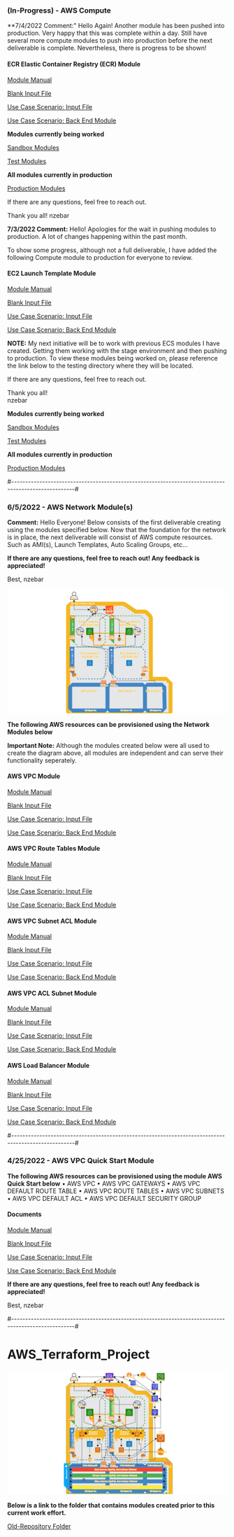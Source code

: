 ### (In-Progress) - AWS Compute  

**7/4/2022 Comment:" Hello Again! Another module has been pushed into production. Very happy that this was complete within a day. Still have several more compute modules to push into production before the next deliverable is complete. Nevertheless, there is progress to be shown!   

#### ECR Elastic Container Registry (ECR) Module    

[Module Manual](https://github.com/TerraformProject/AWS_Terraform_Project/blob/master/Production_Modules/Module_Manuals/ECS_ECR-Module-Manual.md)    

[Blank Input File](https://github.com/TerraformProject/AWS_Terraform_Project/blob/master/Production_Modules/Blank_Input_Modules/Blank-ECS_ECR-Module.tf)     

[Use Case Scenario: Input File](https://github.com/TerraformProject/AWS_Terraform_Project/blob/master/Production_Modules/Input_Modules/ECS_ECR-AWS_PROJECT.tf)         

[Use Case Scenario: Back End Module](https://github.com/TerraformProject/AWS_Terraform_Project/tree/master/Production_Modules/Back_End_Modules/ECS_ECR-Module)    

**Modules currently being worked**    

[Sandbox Modules](https://github.com/TerraformProject/AWS_Terraform_Project/tree/master/Sandbox_Modules/)     
      
[Test Modules](https://github.com/TerraformProject/AWS_Terraform_Project/tree/master/Test_Modules/)    

**All modules currently in production**   

[Production Modules](https://github.com/TerraformProject/AWS_Terraform_Project/tree/master/Production_Modules/) 

If there are any questions, feel free to reach out.

Thank you all!
nzebar


**7/3/2022 Comment:** Hello! Apologies for the wait in pushing modules to production. A lot of changes happening within the past month.       

To show some progress, although not a full deliverable, I have added the following Compute module to production for everyone to review.     


#### EC2 Launch Template Module     

[Module Manual](https://github.com/TerraformProject/AWS_Terraform_Project/blob/master/Production_Modules/Module_Manuals/EC2_Launch_Template-Module-Manual.md)    

[Blank Input File](https://github.com/TerraformProject/AWS_Terraform_Project/blob/master/Production_Modules/Blank_Input_Modules/Blank-EC2_Launch_Template-Module.tf)     

[Use Case Scenario: Input File](https://github.com/TerraformProject/AWS_Terraform_Project/blob/master/Production_Modules/Input_Modules/EC2_Launch_Template-AWS_PROJECT.tf)         

[Use Case Scenario: Back End Module](https://github.com/TerraformProject/AWS_Terraform_Project/tree/master/Production_Modules/Back_End_Modules/EC2_Launch_Template-Module)    

**NOTE:** My next initiative will be to work with previous ECS modules I have created. Getting them working with the stage environment and then pushing to production. To view these modules being worked on, please reference the link below to the testing directory where they will be located.      

If there are any questions, feel free to reach out.    

Thank you all!     
nzebar   

**Modules currently being worked**    

[Sandbox Modules](https://github.com/TerraformProject/AWS_Terraform_Project/tree/master/Sandbox_Modules/)     
      
[Test Modules](https://github.com/TerraformProject/AWS_Terraform_Project/tree/master/Test_Modules/)    

**All modules currently in production**   

[Production Modules](https://github.com/TerraformProject/AWS_Terraform_Project/tree/master/Production_Modules/)        

#----------------------------------------------------------------------------------------------------#

### 6/5/2022 - AWS Network Module(s)

**Comment:** Hello Everyone! Below consists of the first deliverable creating using the modules specified below. Now that the foundation for the network is in place, the next deliverable will consist of AWS compute resources. Such as AMI(s), Launch Templates, Auto Scaling Groups, etc...

**If there are any questions, feel free to reach out! Any feedback is appreciated!**

Best,
nzebar

![Architecture Design for this Project](https://github.com/TerraformProject/AWS_Terraform_Project/blob/master/Project_Images/Deliverable%201%20-%20AWS%20Project.png)

**The following AWS resources can be provisioned using the Network Modules below**

**Important Note:** Although the modules created below were all used to create the diagram above, all modules are independent and can serve their functionality seperately.

#### AWS VPC Module

[Module Manual](https://github.com/TerraformProject/AWS_Terraform_Project/blob/master/Production_Modules/Module_Manuals/VPC-Module-Manual.md)

[Blank Input File](https://github.com/TerraformProject/AWS_Terraform_Project/blob/master/Production_Modules/Blank_Input_Modules/Blank-VPC-Module.tf)

[Use Case Scenario: Input File](https://github.com/TerraformProject/AWS_Terraform_Project/blob/master/Production_Modules/Input_Modules/VPC-AWS_PROJECT.tf)

[Use Case Scenario: Back End Module](https://github.com/TerraformProject/AWS_Terraform_Project/tree/master/Production_Modules/Back_End_Modules/VPC-Module)

#### AWS VPC Route Tables Module

[Module Manual](https://github.com/TerraformProject/AWS_Terraform_Project/blob/master/Production_Modules/Module_Manuals/VPC_Route_Tables-Module-Manual.md)

[Blank Input File](https://github.com/TerraformProject/AWS_Terraform_Project/blob/master/Production_Modules/Blank_Input_Modules/Blank-VPC_Route_Tables-Module.tf)

[Use Case Scenario: Input File](https://github.com/TerraformProject/AWS_Terraform_Project/blob/master/Production_Modules/Input_Modules/VPC_Route_Tables-AWS_PROJECT.tf)

[Use Case Scenario: Back End Module](https://github.com/TerraformProject/AWS_Terraform_Project/tree/master/Production_Modules/Back_End_Modules/VPC_Route_Tables-Module)

#### AWS VPC Subnet ACL Module

[Module Manual](https://github.com/TerraformProject/AWS_Terraform_Project/blob/master/Production_Modules/Module_Manuals/VPC_Subnet_ACL-Module-Manual.md)

[Blank Input File](https://github.com/TerraformProject/AWS_Terraform_Project/blob/master/Production_Modules/Blank_Input_Modules/Blank-VPC_Subnet_ACL-Module.tf)

[Use Case Scenario: Input File](https://github.com/TerraformProject/AWS_Terraform_Project/blob/master/Production_Modules/Input_Modules/VPC_Subnet_ACL-AWS_PROECT.tf)

[Use Case Scenario: Back End Module](https://github.com/TerraformProject/AWS_Terraform_Project/tree/master/Production_Modules/Back_End_Modules/VPC_Subnet_ACL-Module)

#### AWS VPC ACL Subnet Module

[Module Manual](https://github.com/TerraformProject/AWS_Terraform_Project/blob/master/Production_Modules/Module_Manuals/VPC_ACL_Subnet-Module-Manual.md)

[Blank Input File](https://github.com/TerraformProject/AWS_Terraform_Project/blob/master/Production_Modules/Blank_Input_Modules/Blank-VPC_ACL_Subnet-Module.tf)

[Use Case Scenario: Input File](https://github.com/TerraformProject/AWS_Terraform_Project/blob/master/Production_Modules/Input_Modules/VPC_ACL_Subnet-AWS_PROJECT.tf)

[Use Case Scenario: Back End Module](https://github.com/TerraformProject/AWS_Terraform_Project/tree/master/Production_Modules/Back_End_Modules/VPC_ACL_Subnet-Module)

#### AWS Load Balancer Module

[Module Manual](https://github.com/TerraformProject/AWS_Terraform_Project/blob/master/Production_Modules/Module_Manuals/Load_Balancer-Module-Manual.md)

[Blank Input File](https://github.com/TerraformProject/AWS_Terraform_Project/blob/master/Production_Modules/Blank_Input_Modules/Blank-Load_Balancer-Module.tf)

[Use Case Scenario: Input File](https://github.com/TerraformProject/AWS_Terraform_Project/blob/master/Production_Modules/Input_Modules/Load_Balancer-AWS_PROJECT.tf)

[Use Case Scenario: Back End Module](https://github.com/TerraformProject/AWS_Terraform_Project/tree/master/Production_Modules/Back_End_Modules/Load_Balancer-Module)

#----------------------------------------------------------------------------------------------------#

### 4/25/2022 - AWS VPC Quick Start Module

**The following AWS resources can be provisioned using the module AWS Quick Start below**
• AWS VPC
• AWS VPC GATEWAYS
• AWS VPC DEFAULT ROUTE TABLE
• AWS VPC ROUTE TABLES
• AWS VPC SUBNETS
• AWS VPC DEFAULT ACL
• AWS VPC DEFAULT SECURITY GROUP

#### Documents

[Module Manual](https://github.com/TerraformProject/AWS_Terraform_Project/blob/master/Production_Modules/Module_Manuals/Module-Manual-VPC-QuickStart-Module.md)

[Blank Input File](https://github.com/TerraformProject/AWS_Terraform_Project/blob/master/Production_Modules/Blank_Input_Modules/Blank-VPC-QuickStart-Module.tf)

[Use Case Scenario: Input File](https://github.com/TerraformProject/AWS_Terraform_Project/blob/master/Production_Modules/Input_Modules/VPC_QuickStart_AWS_PROJECT.tf)

[Use Case Scenario: Back End Module](https://github.com/TerraformProject/AWS_Terraform_Project/tree/master/Production_Modules/Back_End_Modules/VPC-QuickStart-Module)

**If there are any questions, feel free to reach out! Any feedback is appreciated!**

Best,
nzebar

#----------------------------------------------------------------------------------------------------#

# AWS\_Terraform\_Project

![Architecture Design for this Project](https://github.com/TerraformProject/AWS_Terraform_Project/blob/master/Project_Images/Architecture%20Design%20for%20the%20Project%20(1).png)

**Below is a link to the folder that contains modules created prior to this current work effort.**

[Old-Repository Folder](https://github.com/TerraformProject/AWS_Terraform_Project/tree/master/Old_Repository)